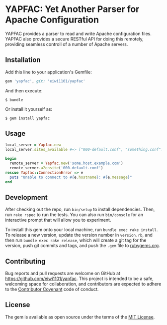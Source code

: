 # YAPFAC: Yet Another Parser for Apache Configuration

YAPFAC provides a parser to read and write Apache configuration files. YAPFAC also provides a secure RESTful API for doing this remotely, providing seamless controll of a number of Apache servers.

## Installation

Add this line to your application's Gemfile:

```ruby
gem 'yapfac', git: 'eiwi1101/yapfac'
```

And then execute:

    $ bundle

Or install it yourself as:

    $ gem install yapfac

## Usage

```ruby
local_server = Yapfac.new
local_server.sites_available #=> ["000-default.conf", "something.conf"]

begin
  remote_server = Yapfac.new('some.host.example.com')
  remote_server.a2ensite('000-default.conf')
rescue Yapfac::ConnectionError => e
  puts "Unable to connect to #{e.hostname}: #{e.message}"
end
```

## Development

After checking out the repo, run `bin/setup` to install dependencies. Then, run `rake rspec` to run the tests. You can also run `bin/console` for an interactive prompt that will allow you to experiment.

To install this gem onto your local machine, run `bundle exec rake install`. To release a new version, update the version number in `version.rb`, and then run `bundle exec rake release`, which will create a git tag for the version, push git commits and tags, and push the `.gem` file to [rubygems.org](https://rubygems.org).

## Contributing

Bug reports and pull requests are welcome on GitHub at https://github.com/eiwi1101/yapfac. This project is intended to be a safe, welcoming space for collaboration, and contributors are expected to adhere to the [Contributor Covenant](contributor-covenant.org) code of conduct.


## License

The gem is available as open source under the terms of the [MIT License](http://opensource.org/licenses/MIT).


